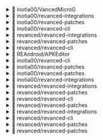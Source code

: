 
<details> <summary>👀 inotia00/VancedMicroG </summary>

**Release Version** - [v0.2.25.223212-223212002](https://github.com/inotia00/VancedMicroG/releases/tag/v0.2.25.223212-223212002)<br>**Changelog** -<br> - Reflect @OxrxL source for date of 2022/08/25
- Changed the version code to 0.2.25.223212-232312002

※ Source Code for MicroG 0.2.25.223212 was provided by @OxrxL**Published at** -<br> 2022-08-25T05:33:50Z<br><sub>Change logs generated by [Docker Py Revanced](https://github.com/nikhilbadyal/docker-py-revanced)</sub>
</details>
<details> <summary>👀 inotia00/revanced-integrations </summary>

**Release Version** - [v0.55.0](https://github.com/inotia00/revanced-integrations/releases/tag/v0.55.0)<br>**Changelog** -<br> bump v0.55.0**Published at** -<br> 2022-10-24T08:00:28Z<br><sub>Change logs generated by [Docker Py Revanced](https://github.com/nikhilbadyal/docker-py-revanced)</sub>
</details>
<details> <summary>👀 inotia00/revanced-patches </summary>

**Release Version** - [v2.85.2](https://github.com/inotia00/revanced-patches/releases/tag/v2.85.2)<br>**Changelog** -<br> YouTube
==
- Ad filter update (needs more testing)
- Splash Icon support for ReVanced Blue
- improve ReVanced Red Splash Icon
- improve `hide-my-mx` patch
- improve video-id-hook for ryd
- fix: `custom-branding-icon` patch fails when `amoled` patch is excluded
- fix: 'hide comment spoiler' not working
- fix: video speed and video quality reset when screen is off
- fix: autorepeat not working when screen is off
- fix: fullscreen swipe zoom does not work
- Crowdin Translation Update
`Chinese Simplified`, `Portuguese(Brazilian)`, `Russian`, `Vietnamese`

ETC
==
- Added Support YouTube v17.41.37
- bump revanced-patches-2.85.2
fix(youtube/integrations): set context for remaining activities (#828)
(fix: app crashes when opening YouTube link from Google PlayStore or Google News Feed)

※ I don't know why, but the Crowdin translation site is dead again 🤷
※ If you want to contribute to the translation, please upload the strings.xml file on Crowdin or use the PR on github.**Published at** -<br> 2022-10-24T08:00:31Z<br><sub>Change logs generated by [Docker Py Revanced](https://github.com/nikhilbadyal/docker-py-revanced)</sub>
</details>
<details> <summary>👀 inotia00/revanced-cli </summary>

**Release Version** - [v2.14.1](https://github.com/inotia00/revanced-cli/releases/tag/v2.14.1)<br>**Changelog** -<br> bump v2.14.0
Reflect commit in [j-hc/revanced-cli](https://github.com/j-hc/revanced-cli)**Published at** -<br> 2022-10-09T12:48:34Z<br><sub>Change logs generated by [Docker Py Revanced](https://github.com/nikhilbadyal/docker-py-revanced)</sub>
</details>
<details> <summary>👀 revanced/revanced-integrations </summary>

**Release Version** - [v0.55.0](https://github.com/revanced/revanced-integrations/releases/tag/v0.55.0)<br>**Changelog** -<br> # [0.55.0](https://github.com/revanced/revanced-integrations/compare/v0.54.1...v0.55.0) (2022-10-22)


### Bug Fixes

* revert removing getAppContext() ([0be0ffd](https://github.com/revanced/revanced-integrations/commit/0be0ffd42abdf20e699a63e02b3474b82d798f24))


### Features

* remove getAppContext() ([#182](https://github.com/revanced/revanced-integrations/issues/182)) ([f4650b1](https://github.com/revanced/revanced-integrations/commit/f4650b1139e94577d702c8aa141ee19455547e58))



**Published at** -<br> 2022-10-22T14:45:10Z<br><sub>Change logs generated by [Docker Py Revanced](https://github.com/nikhilbadyal/docker-py-revanced)</sub>
</details>
<details> <summary>👀 revanced/revanced-patches </summary>

**Release Version** - [v2.85.2](https://github.com/revanced/revanced-patches/releases/tag/v2.85.2)<br>**Changelog** -<br> ## [2.85.2](https://github.com/revanced/revanced-patches/compare/v2.85.1...v2.85.2) (2022-10-22)


### Bug Fixes

* **youtube/integrations:** set context for remaining activities ([#828](https://github.com/revanced/revanced-patches/issues/828)) ([b2b6a3d](https://github.com/revanced/revanced-patches/commit/b2b6a3d1492bc2d5a6e27c68c74e3904764dda4b))



**Published at** -<br> 2022-10-22T10:47:26Z<br><sub>Change logs generated by [Docker Py Revanced](https://github.com/nikhilbadyal/docker-py-revanced)</sub>
</details>
<details> <summary>👀 revanced/revanced-cli </summary>

**Release Version** - [v2.14.0](https://github.com/revanced/revanced-cli/releases/tag/v2.14.0)<br>**Changelog** -<br> # [2.14.0](https://github.com/revanced/revanced-cli/compare/v2.13.0...v2.14.0) (2022-10-05)


### Bug Fixes

* escape quotation mark in string ([6e21d81](https://github.com/revanced/revanced-cli/commit/6e21d81964e8160e06ffda7051dd484e4aaaa432))


### Features

* handle unmounting deleted files ([#148](https://github.com/revanced/revanced-cli/issues/148)) ([3a733e5](https://github.com/revanced/revanced-cli/commit/3a733e513717799ca0e32327e5b8be043680c556))
* unmount all occurrences in `/proc/mounts` ([#131](https://github.com/revanced/revanced-cli/issues/131)) ([4f4e1f9](https://github.com/revanced/revanced-cli/commit/4f4e1f9834bf28d9be2efd4fd7bae19951b85258))



**Published at** -<br> 2022-10-05T18:28:22Z<br><sub>Change logs generated by [Docker Py Revanced](https://github.com/nikhilbadyal/docker-py-revanced)</sub>
</details>

<details> <summary>👀 REAndroid/APKEditor </summary>

**Release Version** - [V1.3.1](https://github.com/REAndroid/APKEditor/releases/tag/V1.3.1)<br>**Changelog** -<br> ## What's Changed
* [**DEX**] Fix: Proper version number in the dex header by @Kirlif in https://github.com/REAndroid/APKEditor/pull/68
* [**XML**] Fix: Properly escape ambiguous strings:  https://github.com/REAndroid/ARSCLib/commit/6db7512fd3861eafac7db2b860f7584eb1030471
* [**XML**] Fix: Decode zero indexed array as style: https://github.com/REAndroid/ARSCLib/commit/a52d8fdf641da2955bee9139fe059657de4d1107
* [**INFO**] Fix: Print bag/complex resource entries: https://github.com/REAndroid/APKEditor/commit/116d5d5262d071b92c70cb0dbe1c47cffd30ee0a
* Performance slightly improved

**Full Changelog**: https://github.com/REAndroid/APKEditor/compare/V1.3.0...V1.3.1
**Published at** -<br> 2023-08-26T16:47:57Z<br><sub>Change logs generated by [Docker Py Revanced](https://github.com/nikhilbadyal/docker-py-revanced)</sub>
</details>
<details> <summary>👀 inotia00/revanced-cli </summary>

**Release Version** - [v2.22.2](https://github.com/inotia00/revanced-cli/releases/tag/v2.22.2)<br>**Changelog** -<br> - build: update dependencies
- build: move to official Google smali fork
- build: move to maven central apktool fork
- build: move to maven central revanced-patcher fork

※ support `--unsigned` and `--rip-lib` commands #[j-hc/revanced-cli](https://github.com/j-hc/revanced-cli)**Published at** -<br> 2023-07-24T07:39:05Z<br><sub>Change logs generated by [Docker Py Revanced](https://github.com/nikhilbadyal/docker-py-revanced)</sub>
</details>
<details> <summary>👀 inotia00/revanced-patches </summary>

**Release Version** - [v2.187.1](https://github.com/inotia00/revanced-patches/releases/tag/v2.187.1)<br>**Changelog** -<br> YouTube
==
- feat(youtube): add support version `v18.30.37`
- feat(youtube/hide-button-container): now it support versions other than YouTube v18.20.39 https://github.com/ReVanced/revanced-patches/pull/2723
- fix(youtube/integration): move dependence to dummy class path
- fix(youtube/microg-support): app does not close when an error occurs
- fix(youtube/microg-support): error toast message is not set correctly
- feat(youtube/translations): update translation
`Belarusian`, `Bulgarian`, `Chinese Traditional`, `French`, `German`, `Greek`, `Hungarian`, `Indonesian`, `Italian`, `Japanese`, `Polish`, `Russian`, `Vietnamese`


Music
==
- feat(music): add `hide-channel-guidelines` patch
- feat(music/litho): add some exception
- feat(music/enable-new-layout): change default value
- feat(music/enable-new-layout): forcibly disable when the switch is off
- feat(music/enable-sleep-timer): forcibly disable when the switch is off
- feat(music/translations): update translation
`Brazilian`, `Chinese Traditional`, `French`, `Indonesian`, `Korean`, `Russian`, `Spanish`, `Ukrainian`, `Vietnamese`


Etc
==
- At the end of this release, RVX has been [discontinued](https://github.com/inotia00/revanced-documentation/wiki/Announcement). Thank you for using it so far.


※ Compatible ReVanced Manager: [RVX Manager v1.5.2 (fork)](https://github.com/inotia00/revanced-manager/releases/tag/v1.5.2)
**Published at** -<br> 2023-08-05T01:06:45Z<br><sub>Change logs generated by [Docker Py Revanced](https://github.com/nikhilbadyal/docker-py-revanced)</sub>
</details>
<details> <summary>👀 inotia00/revanced-patches </summary>

**Release Version** - [v2.187.1](https://github.com/inotia00/revanced-patches/releases/tag/v2.187.1)<br>**Changelog** -<br> YouTube
==
- feat(youtube): add support version `v18.30.37`
- feat(youtube/hide-button-container): now it support versions other than YouTube v18.20.39 https://github.com/ReVanced/revanced-patches/pull/2723
- fix(youtube/integration): move dependence to dummy class path
- fix(youtube/microg-support): app does not close when an error occurs
- fix(youtube/microg-support): error toast message is not set correctly
- feat(youtube/translations): update translation
`Belarusian`, `Bulgarian`, `Chinese Traditional`, `French`, `German`, `Greek`, `Hungarian`, `Indonesian`, `Italian`, `Japanese`, `Polish`, `Russian`, `Vietnamese`


Music
==
- feat(music): add `hide-channel-guidelines` patch
- feat(music/litho): add some exception
- feat(music/enable-new-layout): change default value
- feat(music/enable-new-layout): forcibly disable when the switch is off
- feat(music/enable-sleep-timer): forcibly disable when the switch is off
- feat(music/translations): update translation
`Brazilian`, `Chinese Traditional`, `French`, `Indonesian`, `Korean`, `Russian`, `Spanish`, `Ukrainian`, `Vietnamese`


Etc
==
- At the end of this release, RVX has been [discontinued](https://github.com/inotia00/revanced-documentation/wiki/Announcement). Thank you for using it so far.


※ Compatible ReVanced Manager: [RVX Manager v1.5.2 (fork)](https://github.com/inotia00/revanced-manager/releases/tag/v1.5.2)
**Published at** -<br> 2023-08-05T01:06:45Z<br><sub>Change logs generated by [Docker Py Revanced](https://github.com/nikhilbadyal/docker-py-revanced)</sub>
</details>
<details> <summary>👀 inotia00/revanced-integrations </summary>

**Release Version** - [v0.115.1](https://github.com/inotia00/revanced-integrations/releases/tag/v0.115.1)<br>**Changelog** -<br> bump v0.115.1**Published at** -<br> 2023-08-05T01:06:43Z<br><sub>Change logs generated by [Docker Py Revanced](https://github.com/nikhilbadyal/docker-py-revanced)</sub>
</details>
<details> <summary>👀 revanced/revanced-integrations </summary>

**Release Version** - [v0.117.0](https://github.com/ReVanced/revanced-integrations/releases/tag/v0.117.0)<br>**Changelog** -<br> # [0.117.0](https://github.com/ReVanced/revanced-integrations/compare/v0.116.2...v0.117.0) (2023-08-27)


### Features

* Restore previous release ([dc955d1](https://github.com/ReVanced/revanced-integrations/commit/dc955d1bc2db63efc83d4fd5c7e076ed0867d48b))



**Published at** -<br> 2023-08-27T23:58:31Z<br><sub>Change logs generated by [Docker Py Revanced](https://github.com/nikhilbadyal/docker-py-revanced)</sub>
</details>
<details> <summary>👀 revanced/revanced-patches </summary>

**Release Version** - [v2.189.0](https://github.com/ReVanced/revanced-patches/releases/tag/v2.189.0)<br>**Changelog** -<br> # [2.189.0](https://github.com/ReVanced/revanced-patches/compare/v2.188.1...v2.189.0) (2023-08-27)


### Features

* Restore previous release ([f7352fe](https://github.com/ReVanced/revanced-patches/commit/f7352feb6e9604162b52072d74310b9e3067bc69))



**Published at** -<br> 2023-08-27T23:56:29Z<br><sub>Change logs generated by [Docker Py Revanced](https://github.com/nikhilbadyal/docker-py-revanced)</sub>
</details>
<details> <summary>👀 revanced/revanced-cli </summary>

**Release Version** - [v3.0.1](https://github.com/ReVanced/revanced-cli/releases/tag/v3.0.1)<br>**Changelog** -<br> ## [3.0.1](https://github.com/ReVanced/revanced-cli/compare/v3.0.0...v3.0.1) (2023-08-28)



**Published at** -<br> 2023-08-28T13:25:13Z<br><sub>Change logs generated by [Docker Py Revanced](https://github.com/nikhilbadyal/docker-py-revanced)</sub>
</details>
<details> <summary>👀 revanced/revanced-patches </summary>

**Release Version** - [v2.189.0](https://github.com/ReVanced/revanced-patches/releases/tag/v2.189.0)<br>**Changelog** -<br> # [2.189.0](https://github.com/ReVanced/revanced-patches/compare/v2.188.1...v2.189.0) (2023-08-27)


### Features

* Restore previous release ([f7352fe](https://github.com/ReVanced/revanced-patches/commit/f7352feb6e9604162b52072d74310b9e3067bc69))



**Published at** -<br> 2023-08-27T23:56:29Z<br><sub>Change logs generated by [Docker Py Revanced](https://github.com/nikhilbadyal/docker-py-revanced)</sub>
</details>
<details> <summary>👀 revanced/revanced-integrations </summary>

**Release Version** - [v0.117.0](https://github.com/ReVanced/revanced-integrations/releases/tag/v0.117.0)<br>**Changelog** -<br> # [0.117.0](https://github.com/ReVanced/revanced-integrations/compare/v0.116.2...v0.117.0) (2023-08-27)


### Features

* Restore previous release ([dc955d1](https://github.com/ReVanced/revanced-integrations/commit/dc955d1bc2db63efc83d4fd5c7e076ed0867d48b))



**Published at** -<br> 2023-08-27T23:58:31Z<br><sub>Change logs generated by [Docker Py Revanced](https://github.com/nikhilbadyal/docker-py-revanced)</sub>
</details>
<details> <summary>👀 revanced/revanced-cli </summary>

**Release Version** - [v3.0.1](https://github.com/ReVanced/revanced-cli/releases/tag/v3.0.1)<br>**Changelog** -<br> ## [3.0.1](https://github.com/ReVanced/revanced-cli/compare/v3.0.0...v3.0.1) (2023-08-28)



**Published at** -<br> 2023-08-28T13:25:13Z<br><sub>Change logs generated by [Docker Py Revanced](https://github.com/nikhilbadyal/docker-py-revanced)</sub>
</details>
<details> <summary>👀 revanced/revanced-patches </summary>

**Release Version** - [v2.189.0](https://github.com/ReVanced/revanced-patches/releases/tag/v2.189.0)<br>**Changelog** -<br> # [2.189.0](https://github.com/ReVanced/revanced-patches/compare/v2.188.1...v2.189.0) (2023-08-27)


### Features

* Restore previous release ([f7352fe](https://github.com/ReVanced/revanced-patches/commit/f7352feb6e9604162b52072d74310b9e3067bc69))



**Published at** -<br> 2023-08-27T23:56:29Z<br><sub>Change logs generated by [Docker Py Revanced](https://github.com/nikhilbadyal/docker-py-revanced)</sub>
</details>
<details> <summary>👀 revanced/revanced-patches </summary>

**Release Version** - [v2.189.0](https://github.com/ReVanced/revanced-patches/releases/tag/v2.189.0)<br>**Changelog** -<br> # [2.189.0](https://github.com/ReVanced/revanced-patches/compare/v2.188.1...v2.189.0) (2023-08-27)


### Features

* Restore previous release ([f7352fe](https://github.com/ReVanced/revanced-patches/commit/f7352feb6e9604162b52072d74310b9e3067bc69))



**Published at** -<br> 2023-08-27T23:56:29Z<br><sub>Change logs generated by [Docker Py Revanced](https://github.com/nikhilbadyal/docker-py-revanced)</sub>
</details>